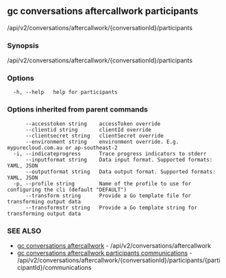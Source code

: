 ## gc conversations aftercallwork participants

/api/v2/conversations/aftercallwork/{conversationId}/participants

### Synopsis

/api/v2/conversations/aftercallwork/{conversationId}/participants

### Options

```
  -h, --help   help for participants
```

### Options inherited from parent commands

```
      --accesstoken string    accessToken override
      --clientid string       clientId override
      --clientsecret string   clientSecret override
      --environment string    environment override. E.g. mypurecloud.com.au or ap-southeast-2
  -i, --indicateprogress      Trace progress indicators to stderr
      --inputformat string    Data input format. Supported formats: YAML, JSON
      --outputformat string   Data output format. Supported formats: YAML, JSON
  -p, --profile string        Name of the profile to use for configuring the cli (default "DEFAULT")
      --transform string      Provide a Go template file for transforming output data
      --transformstr string   Provide a Go template string for transforming output data
```

### SEE ALSO

* [gc conversations aftercallwork](gc_conversations_aftercallwork.html)	 - /api/v2/conversations/aftercallwork
* [gc conversations aftercallwork participants communications](gc_conversations_aftercallwork_participants_communications.html)	 - /api/v2/conversations/aftercallwork/{conversationId}/participants/{participantId}/communications


